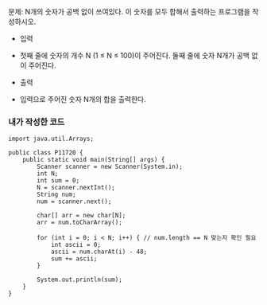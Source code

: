 문제: N개의 숫자가 공백 없이 쓰여있다. 이 숫자를 모두 합해서 출력하는 프로그램을 작성하시오.

- 입력
- 첫째 줄에 숫자의 개수 N (1 ≤ N ≤ 100)이 주어진다. 둘째 줄에 숫자 N개가 공백 없이 주어진다.

- 출력
- 입력으로 주어진 숫자 N개의 합을 출력한다.


### 내가 작성한 코드
``` import java.util.Scanner;
import java.util.Arrays;

public class P11720 {
    public static void main(String[] args) {
        Scanner scanner = new Scanner(System.in);
        int N;
        int sum = 0;
        N = scanner.nextInt();
        String num;
        num = scanner.next();

        char[] arr = new char[N];
        arr = num.toCharArray();

        for (int i = 0; i < N; i++) { // num.length == N 맞는지 확인 필요
            int ascii = 0;
            ascii = num.charAt(i) - 48;
            sum += ascii;
        }

        System.out.println(sum);
    }
}
```
